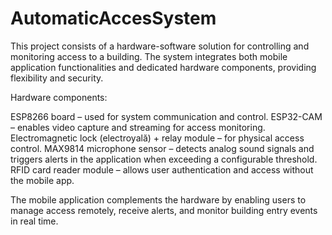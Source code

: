 # AutomaticAccesSystem
 This project consists of a hardware-software solution for controlling and monitoring access to a building. The system integrates both mobile application functionalities and dedicated hardware components, providing flexibility and security.

Hardware components:

ESP8266 board – used for system communication and control.
ESP32-CAM – enables video capture and streaming for access monitoring.
Electromagnetic lock (electroyală) + relay module – for physical access control.
MAX9814 microphone sensor – detects analog sound signals and triggers alerts in the application when exceeding a configurable threshold.
RFID card reader module – allows user authentication and access without the mobile app.

The mobile application complements the hardware by enabling users to manage access remotely, receive alerts, and monitor building entry events in real time.
